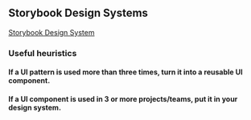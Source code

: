 ## Storybook Design Systems

[Storybook Design System](https://www.learnstorybook.com, "Learn Storybook Design Systems")

### Useful heuristics

#### If a UI pattern is used more than three times, turn it into a reusable UI component.

#### If a UI component is used in 3 or more projects/teams, put it in your design system.
